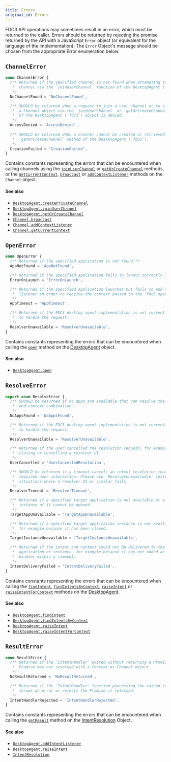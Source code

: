 ```yaml
---
title: Errors
original_id: Errors
---
```


FDC3 API operations may sometimes result in an error, which must be returned to the caller. Errors should be returned by rejecting the promise returned by the API with a JavaScript `Error` object (or equivalent for the language of the implementation). The `Error` Object's message should be chosen from the appropriate Error enumeration below.

## `ChannelError`

```typescript
enum ChannelError {
  /** Returned if the specified channel is not found when attempting to join a
   *  channel via the `joinUserChannel` function of the DesktopAgent (`fdc3`).
   */
  NoChannelFound = 'NoChannelFound',

  /** SHOULD be returned when a request to join a user channel or to a retrieve
   *  a Channel object via the `joinUserChannel` or `getOrCreateChannel` methods
   *  of the DesktopAgent (`fdc3`) object is denied. 
   */
  AccessDenied = 'AccessDenied',
  
  /** SHOULD be returned when a channel cannot be created or retrieved via the
   *  `getOrCreateChannel` method of the DesktopAgent (`fdc3`).
   */
  CreationFailed = 'CreationFailed',
}
```

Contains constants representing the errors that can be encountered when calling channels using the [`joinUserChannel`](DesktopAgent#joinuserchannel) or [`getOrCreateChannel`](DesktopAgent#getorcreatechannel) methods, or the [`getCurrentContext`](Channel#getcurrentcontext), [`broadcast`](Channel#broadcast) or [`addContextListener`](Channel#addcontextlistener) methods on the `Channel` object.

#### See also

* [`DesktopAgent.createPrivateChannel`](DesktopAgent#createprivatechannel)
* [`DesktopAgent.joinUserChannel`](DesktopAgent#joinuserchannel)
* [`DesktopAgent.getOrCreateChannel`](DesktopAgent#getorcreatechannel)
* [`Channel.broadcast`](Channel#broadcast)
* [`Channel.addContextListener`](Channel#addcontextlistener)
* [`Channel.getCurrentContext`](Channel#getcurrentcontext)

## `OpenError`

```typescript
enum OpenError {
  /** Returned if the specified application is not found.*/
  AppNotFound = 'AppNotFound',

  /** Returned if the specified application fails to launch correctly.*/
  ErrorOnLaunch = 'ErrorOnLaunch',

  /** Returned if the specified application launches but fails to add a context
   *  listener in order to receive the context passed to the `fdc3.open` call.
   */
  AppTimeout = 'AppTimeout',

  /** Returned if the FDC3 desktop agent implementation is not currently able
   *  to handle the request.
   */
  ResolverUnavailable = 'ResolverUnavailable',
}
```

Contains constants representing the errors that can be encountered when calling the [`open`](DesktopAgent#open) method on the [DesktopAgent](DesktopAgent) object.

#### See also

* [`DesktopAgent.open`](DesktopAgent#open)

## `ResolveError`

```typescript
export enum ResolveError {
  /** SHOULD be returned if no apps are available that can resolve the intent
   *  and context combination.
   */
  NoAppsFound = 'NoAppsFound',

  /** Returned if the FDC3 desktop agent implementation is not currently able
   *  to handle the request.
   */
  ResolverUnavailable = 'ResolverUnavailable',

  /** Returned if the user cancelled the resolution request, for example by
   *  closing or cancelling a resolver UI.
   */
  UserCancelled = 'UserCancelledResolution',

  /** SHOULD be returned if a timeout cancels an intent resolution that
   *  required user interaction. Please use `ResolverUnavailable` instead for
   *  situations where a resolver UI or similar fails.
   */
  ResolverTimeout = 'ResolverTimeout',

  /** Returned if a specified target application is not available or a new
   *  instance of it cannot be opened. 
   */
  TargetAppUnavailable = 'TargetAppUnavailable',

  /** Returned if a specified target application instance is not available,
   *  for example because it has been closed. 
   */
  TargetInstanceUnavailable = 'TargetInstanceUnavailable',

  /** Returned if the intent and context could not be delivered to the selected
   *  application or instance, for example because it has not added an intent
   *  handler within a timeout.
   */
  IntentDeliveryFailed = 'IntentDeliveryFailed',
}
```

Contains constants representing the errors that can be encountered when calling the [`findIntent`](DesktopAgent#findintent), [`findIntentsByContext`](DesktopAgent#findintentsbycontext), [`raiseIntent`](DesktopAgent#raiseintent) or [`raiseIntentForContext`](DesktopAgent#raiseintentforcontext) methods on the [DesktopAgent](DesktopAgent).

#### See also

* [`DesktopAgent.findIntent`](DesktopAgent#findintent)
* [`DesktopAgent.findIntentsByContext`](DesktopAgent#findintentsbycontext)
* [`DesktopAgent.raiseIntent`](DesktopAgent#raiseintent)
* [`DesktopAgent.raiseIntentForContext`](DesktopAgent#raiseintentforcontext)

## `ResultError`

```typescript
enum ResultError {
  /** Returned if the `IntentHandler` exited without returning a Promise or that
   *  Promise was not resolved with a Context or Channel object. 
   */
  NoResultReturned = 'NoResultReturned',

  /** Returned if the `IntentHandler` function processing the raised intent
   *  throws an error or rejects the Promise it returned. 
   */
  IntentHandlerRejected = 'IntentHandlerRejected',
}
```

Contains constants representing the errors that can be encountered when calling the [`getResult`](DesktopAgent#findintent) method on the [IntentResolution](Metadata#intentresolution) Object.

#### See also

* [`DesktopAgent.addIntentListener`](DesktopAgent#addintentlistener)
* [`DesktopAgent.raiseIntent`](DesktopAgent#raiseintent)
* [`IntentResolution`](Metadata#intentresolution)
